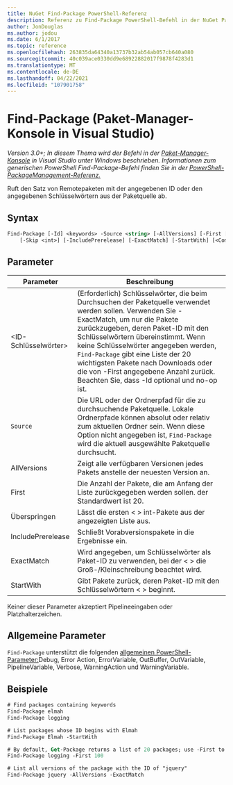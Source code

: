 ```yaml
---
title: NuGet Find-Package PowerShell-Referenz
description: Referenz zu Find-Package PowerShell-Befehl in der NuGet Paket-Manager Console in Visual Studio.
author: JonDouglas
ms.author: jodou
ms.date: 6/1/2017
ms.topic: reference
ms.openlocfilehash: 263835da64340a13737b32ab54ab057cb640a080
ms.sourcegitcommit: 40c039ace0330dd9e68922882017f9878f4283d1
ms.translationtype: MT
ms.contentlocale: de-DE
ms.lasthandoff: 04/22/2021
ms.locfileid: "107901758"
---
```

# <a name="find-package-package-manager-console-in-visual-studio"></a>Find-Package (Paket-Manager-Konsole in Visual Studio)

*Version 3.0+; In diesem Thema wird der Befehl in der [Paket-Manager-Konsole](../../consume-packages/install-use-packages-powershell.md) in Visual Studio unter Windows beschrieben. Informationen zum generischen PowerShell Find-Package-Befehl finden Sie in der [PowerShell-PackageManagement-Referenz.](/powershell/module/packagemanagement)*

Ruft den Satz von Remotepaketen mit der angegebenen ID oder den angegebenen Schlüsselwörtern aus der Paketquelle ab.

## <a name="syntax"></a>Syntax

```ps
Find-Package [-Id] <keywords> -Source <string> [-AllVersions] [-First [<int>]]
    [-Skip <int>] [-IncludePrerelease] [-ExactMatch] [-StartWith] [<CommonParameters>]
```

## <a name="parameters"></a>Parameter

| Parameter | Beschreibung |
| --- | --- |
| &lt;ID-Schlüsselwörter&gt; | (Erforderlich) Schlüsselwörter, die beim Durchsuchen der Paketquelle verwendet werden sollen. Verwenden Sie -ExactMatch, um nur die Pakete zurückzugeben, deren Paket-ID mit den Schlüsselwörtern übereinstimmt. Wenn keine Schlüsselwörter angegeben werden, `Find-Package` gibt eine Liste der 20 wichtigsten Pakete nach Downloads oder die von -First angegebene Anzahl zurück. Beachten Sie, dass -Id optional und no-op ist. |
| `Source` | Die URL oder der Ordnerpfad für die zu durchsuchende Paketquelle. Lokale Ordnerpfade können absolut oder relativ zum aktuellen Ordner sein. Wenn diese Option nicht angegeben ist, `Find-Package` wird die aktuell ausgewählte Paketquelle durchsucht. |
| AllVersions | Zeigt alle verfügbaren Versionen jedes Pakets anstelle der neuesten Version an. |
| First | Die Anzahl der Pakete, die am Anfang der Liste zurückgegeben werden sollen. der Standardwert ist 20. |
| Überspringen | Lässt die ersten &lt; &gt; int-Pakete aus der angezeigten Liste aus.  |
| IncludePrerelease | Schließt Vorabversionspakete in die Ergebnisse ein. |
| ExactMatch | Wird angegeben, um Schlüsselwörter als Paket-ID zu verwenden, bei der &lt; &gt; die Groß-/Kleinschreibung beachtet wird. |
| StartWith | Gibt Pakete zurück, deren Paket-ID mit den Schlüsselwörtern &lt; &gt; beginnt. |

Keiner dieser Parameter akzeptiert Pipelineeingaben oder Platzhalterzeichen.

## <a name="common-parameters"></a>Allgemeine Parameter

`Find-Package` unterstützt die folgenden [allgemeinen PowerShell-Parameter:](/powershell/module/microsoft.powershell.core/about/about_commonparameters)Debug, Error Action, ErrorVariable, OutBuffer, OutVariable, PipelineVariable, Verbose, WarningAction und WarningVariable.

## <a name="examples"></a>Beispiele

```ps
# Find packages containing keywords
Find-Package elmah
Find-Package logging

# List packages whose ID begins with Elmah
Find-Package Elmah -StartWith

# By default, Get-Package returns a list of 20 packages; use -First to show more
Find-Package logging -First 100

# List all versions of the package with the ID of "jquery"
Find-Package jquery -AllVersions -ExactMatch
```